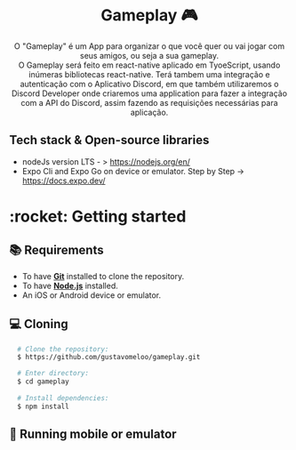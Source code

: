<h1 align="center">Gameplay 🎮</h1>

<p align="center">  
O "Gameplay" é um App para organizar o que você quer ou vai jogar com seus amigos, ou seja a sua gameplay.<br>
O Gameplay será feito em react-native aplicado em TyoeScript, usando inúmeras bibliotecas react-native. Terá tambem uma integração e autenticação com o Aplicativo Discord, em que também utilizaremos o Discord Developer onde criaremos uma application para fazer a integração com a API do Discord, assim fazendo as requisições necessárias para aplicação.
</p>

## Tech stack & Open-source libraries

- nodeJs version LTS - > https://nodejs.org/en/
- Expo Cli and Expo Go on device or emulator. Step by Step -> https://docs.expo.dev/ 


<h1>:rocket: Getting started</h1>

## :books: Requirements
- To have [**Git**](https://git-scm.com/) installed to clone the repository.
- To have [**Node.js**](https://nodejs.org/en/) installed.
- An iOS or Android device or emulator.

## :computer: Cloning

``` bash
  # Clone the repository:
  $ https://github.com/gustavomeloo/gameplay.git

  # Enter directory:
  $ cd gameplay
  
  # Install dependencies:
  $ npm install
```

## :iphone: Running mobile or emulator
